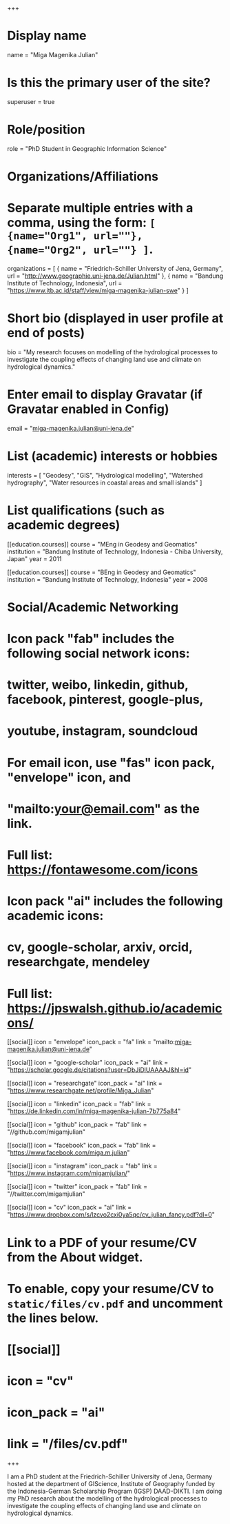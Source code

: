 +++
# Display name
name = "Miga Magenika Julian"

# Is this the primary user of the site?
superuser = true

# Role/position
role = "PhD Student in Geographic Information Science"

# Organizations/Affiliations
#   Separate multiple entries with a comma, using the form: `[ {name="Org1", url=""}, {name="Org2", url=""} ]`.
organizations = [ { name = "Friedrich-Schiller University of Jena, Germany", url = "http://www.geographie.uni-jena.de/Julian.html" }, { name = "Bandung Institute of Technology, Indonesia", url = "https://www.itb.ac.id/staff/view/miga-magenika-julian-swe" } ]

# Short bio (displayed in user profile at end of posts)
bio = "My research focuses on modelling of the hydrological processes to investigate the coupling effects of changing land use and climate on hydrological dynamics."

# Enter email to display Gravatar (if Gravatar enabled in Config)
email = "miga-magenika.julian@uni-jena.de"

# List (academic) interests or hobbies
interests = [
    "Geodesy",
    "GIS",
    "Hydrological modelling", 
    "Watershed hydrography", 
    "Water resources in coastal areas and small islands"
]

# List qualifications (such as academic degrees)
[[education.courses]]
  course = "MEng in Geodesy and Geomatics"
  institution = "Bandung Institute of Technology, Indonesia - Chiba University, Japan"
  year = 2011

[[education.courses]]
  course = "BEng in Geodesy and Geomatics"
  institution = "Bandung Institute of Technology, Indonesia"
  year = 2008

# Social/Academic Networking
#
# Icon pack "fab" includes the following social network icons:
#
#   twitter, weibo, linkedin, github, facebook, pinterest, google-plus,
#   youtube, instagram, soundcloud
#
#   For email icon, use "fas" icon pack, "envelope" icon, and
#   "mailto:your@email.com" as the link.
#
#   Full list: https://fontawesome.com/icons
#
# Icon pack "ai" includes the following academic icons:
#
#   cv, google-scholar, arxiv, orcid, researchgate, mendeley
#
#   Full list: https://jpswalsh.github.io/academicons/

[[social]]
    icon = "envelope"
    icon_pack = "fa"
    link = "mailto:miga-magenika.julian@uni-jena.de"

[[social]]
    icon = "google-scholar"
    icon_pack = "ai"
    link = "https://scholar.google.de/citations?user=DbJiDlUAAAAJ&hl=id"

[[social]]
    icon = "researchgate"
    icon_pack = "ai"
    link = "https://www.researchgate.net/profile/Miga_Julian"

 [[social]]
    icon = "linkedin"
    icon_pack = "fab"
    link = "https://de.linkedin.com/in/miga-magenika-julian-7b775a84"

 [[social]]
    icon = "github"
    icon_pack = "fab"
    link = "//github.com/migamjulian"
  
 [[social]]
    icon = "facebook"
    icon_pack = "fab"
    link = "https://www.facebook.com/miga.m.julian"
    
 [[social]]
    icon = "instagram"
    icon_pack = "fab"
    link = "https://www.instagram.com/migamjulian/"
    
[[social]]
    icon = "twitter"
   icon_pack = "fab"
    link = "//twitter.com/migamjulian"
    
 [[social]]
   icon = "cv"
   icon_pack = "ai"
   link = "https://www.dropbox.com/s/lzcvo2cxi0ya5qc/cv_julian_fancy.pdf?dl=0"

# Link to a PDF of your resume/CV from the About widget.
# To enable, copy your resume/CV to `static/files/cv.pdf` and uncomment the lines below.
# [[social]]
#   icon = "cv"
#   icon_pack = "ai"
#   link = "/files/cv.pdf"

+++

I am a PhD student at the Friedrich-Schiller University of Jena, Germany hosted at the department of GIScience, Institute of Geography funded by the Indonesia-German Scholarship Program (IGSP) DAAD-DIKTI. I am doing my PhD research about the modelling of the hydrological processes to investigate the coupling effects of changing land use and climate on hydrological dynamics.
